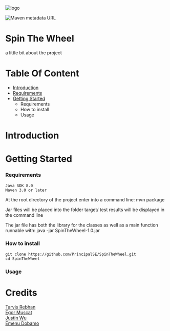 
![logo](https://projecthelping.org/wp-content/uploads/2017/11/Your-Logo-here.png)

![Maven metadata URL](https://img.shields.io/maven-metadata/v/http/central.maven.org/maven2/com/google/code/gson/gson/maven-metadata.xml.svg)

# Spin The Wheel
a little bit about the project
</p>


# Table Of Content

* [Introduction](#Introduction)
* [Requirements](#Requirements)
* [Getting Started](#Getting-Started)
  * Requirements
  * How to install
  * Usage


# Introduction


# Getting Started

  ### Requirements
  ~~~
  Java SDK 8.0
  Maven 3.0 or later
  ~~~
  
At the root directory of the project enter into a command line: mvn package

Jar files will be placed into the folder target/
test results will be displayed in the command line

The jar file has both the library for the classes as well as a main function runnable with:
java -jar SpinTheWheel-1.0.jar

### How to install
~~~
git clone https://github.com/PrincipalSE/SpinTheWheel.git
cd SpinTheWheel

~~~

### Usage


# Credits

[Tarvis Rebhan](https://github.com/tgolnoft)</br> [Egor Muscat](https://github.com/Jbladevr)</br>[Justin Wu]()</br>[Emenu Dobamo](https://github.com/emenuDobamo)


